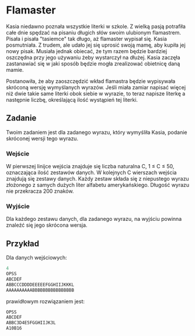 # Flamaster
Kasia niedawno poznała wszystkie literki w szkole. Z wielką pasją potrafiła całe dnie spędzać na pisaniu długich słów swoim ulubionym flamastrem. Pisała i pisała "tasiemce" tak długo, aż flamaster wypisał się. Kasia posmutniała. Z trudem, ale udało jej się uprosić swoją mamę, aby kupiła jej nowy pisak. Musiała jednak obiecać, że tym razem będzie bardziej oszczędna przy jego używaniu żeby wystarczył na dłużej. Kasia zaczęła zastanawiać się w jaki sposób będzie mogła zrealizować obietnicę daną mamie.

Postanowiła, że aby zaoszczędzić wkład flamastra będzie wypisywała skróconą wersję wymyślanych wyrazów. Jeśli miała zamiar napisać więcej niż dwie takie same literki obok siebie w wyrazie, to teraz napisze literkę a następnie liczbę, określającą ilość wystąpień tej literki.

## Zadanie
Twoim zadaniem jest dla zadanego wyrazu, który wymyśliła Kasia, podanie skróconej wersji tego wyrazu.
### Wejście
W pierwszej linijce wejścia znajduje się liczba naturalna C, 1 ≤ C ≤ 50, oznaczająca ilość zestawów danych. W kolejnych C wierszach wejścia znajdują się zestawy danych. Każdy zestaw składa się z niepustego wyrazu złożonego z samych dużych liter alfabetu amerykańskiego. Długość wyrazu nie przekracza 200 znaków.
### Wyjście
Dla każdego zestawu danych, dla zadanego wyrazu, na wyjściu powinna znaleźć się jego skrócona wersja.
## Przykład
Dla danych wejściowych:
```c++
4
OPSS
ABCDEF
ABBCCCDDDDEEEEEFGGHIIJKKKL
AAAAAAAAAABBBBBBBBBBBBBBBB
```
prawidłowym rozwiązaniem jest:
```c++
OPSS
ABCDEF
ABBC3D4E5FGGHIIJK3L
A10B16
```
